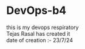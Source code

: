 # DevOps-b4
this is my devops respiratory <br>
Tejas Rasal has created it<br>
date of creation :- 23/7/24<br>

